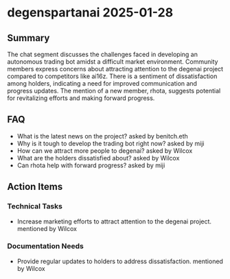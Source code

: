 # degenspartanai 2025-01-28

## Summary
The chat segment discusses the challenges faced in developing an autonomous trading bot amidst a difficult market environment. Community members express concerns about attracting attention to the degenai project compared to competitors like ai16z. There is a sentiment of dissatisfaction among holders, indicating a need for improved communication and progress updates. The mention of a new member, rhota, suggests potential for revitalizing efforts and making forward progress.

## FAQ
- What is the latest news on the project? asked by benitch.eth
- Why is it tough to develop the trading bot right now? asked by miji
- How can we attract more people to degenai? asked by Wilcox
- What are the holders dissatisfied about? asked by Wilcox
- Can rhota help with forward progress? asked by miji

## Action Items

### Technical Tasks
- Increase marketing efforts to attract attention to the degenai project. mentioned by Wilcox

### Documentation Needs
- Provide regular updates to holders to address dissatisfaction. mentioned by Wilcox